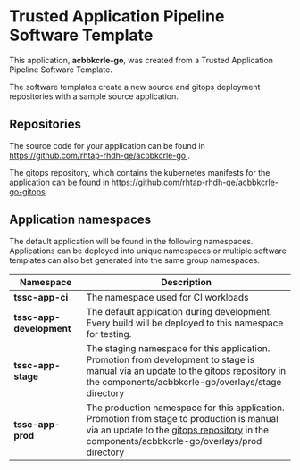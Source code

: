 # Trusted Application Pipeline Software Template

This application, **acbbkcrle-go**, was created from a Trusted Application Pipeline Software Template.

The software templates create a new source and gitops deployment repositories with a sample source application. 

## Repositories

The source code for your application can be found in [https://github.com/rhtap-rhdh-qe/acbbkcrle-go ](https://github.com/rhtap-rhdh-qe/acbbkcrle-go ).
 
The gitops repository, which contains the kubernetes manifests for the application can be found in 
[https://github.com/rhtap-rhdh-qe/acbbkcrle-go-gitops ](https://github.com/rhtap-rhdh-qe/acbbkcrle-go-gitops ) 

## Application namespaces 

The default application will be found in the following namespaces. Applications can be deployed into unique namespaces or multiple software templates can also bet generated into the same group namespaces.  

|  Namespace   |  Description   |  
| -------- | -------- |
| **tssc-app-ci** | The namespace used for CI workloads |
| **tssc-app-development** | The default application during development. Every build will be deployed to this namespace for testing. |
| **tssc-app-stage** | The staging namespace for this application. Promotion from development to stage is manual via an update to the [gitops repository](https://github.com/rhtap-rhdh-qe/acbbkcrle-go-gitops ) in the components/acbbkcrle-go/overlays/stage directory |
| **tssc-app-prod** | The production namespace for this application. Promotion from stage to production is manual via an update to the [gitops repository](https://github.com/rhtap-rhdh-qe/acbbkcrle-go-gitops ) in the components/acbbkcrle-go/overlays/prod directory |